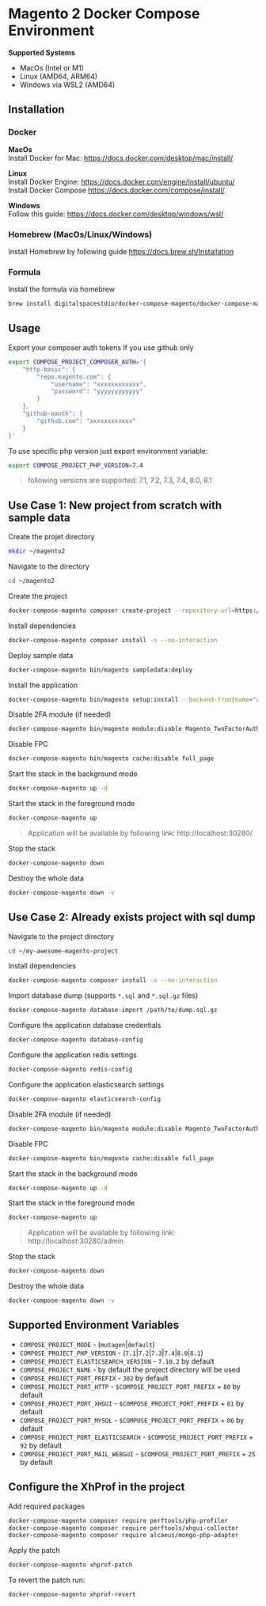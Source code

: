 # Magento 2 Docker Compose Environment
**Supported Systems**
* MacOs (Intel or M1)
* Linux (AMD64, ARM64)
* Windows via WSL2 (AMD64)

## Installation
### Docker
**MacOs**  
Install Docker for Mac: https://docs.docker.com/desktop/mac/install/  

**Linux**  
Install Docker Engine: https://docs.docker.com/engine/install/ubuntu/  
Install Docker Compose https://docs.docker.com/compose/install/  

**Windows**  
Follow this guide: https://docs.docker.com/desktop/windows/wsl/  


### Homebrew (MacOs/Linux/Windows)
Install Homebrew by following guide https://docs.brew.sh/Installation

### Formula
Install the formula via homebrew
```bash
brew install digitalspacestdio/docker-compose-magento/docker-compose-magento
```

## Usage
Export your composer auth tokens
If you use github only
```bash
export COMPOSE_PROJECT_COMPOSER_AUTH='{
    "http-basic": {
        "repo.magento.com": {
            "username": "xxxxxxxxxxxx",
            "password": "yyyyyyyyyyyy"
        }
    },
    "github-oauth": {
        "github.com": "xxxxxxxxxxxx"
    }
}'
````

To use specific php version just export environment variable:
```bash
export COMPOSE_PROJECT_PHP_VERSION=7.4
```
> following versions are supported: 7.1, 7.2, 7.3, 7.4, 8.0, 8.1

## Use Case 1: New project from scratch with sample data

Create the projet directory
```bash
mkdir ~/magento2
```

Navigate to the directory
```bash
cd ~/magento2
```

Create the project
```bash
docker-compose-magento composer create-project --repository-url=https://repo.magento.com/ magento/project-community-edition=^2 /var/www
```

Install dependencies
```bash
docker-compose-magento composer install -o --no-interaction
```

Deploy sample data
```bash
docker-compose-magento bin/magento sampledata:deploy
```

Install the application
```bash
docker-compose-magento bin/magento setup:install --backend-frontname="admin" --key="admin" --session-save="files" --db-host="database:3306" --db-name="magento2" --db-user="magento2" --db-password="magento2" --base-url="http://localhost:30280/" --base-url-secure="https://localhost:30280/" --admin-user="admin" --admin-password='$ecretPassw0rd' --admin-email="johndoe@example.com" --admin-firstname="John" --admin-lastname="Doe" --key="26765209cb05b93729898c892d18a8dd" --search-engine=elasticsearch7  --elasticsearch-host=elasticsearch --elasticsearch-port=9200
```

Disable 2FA module (if needed)
```bash
docker-compose-magento bin/magento module:disable Magento_TwoFactorAuth
```

Disable FPC
```bash
docker-compose-magento bin/magento cache:disable full_page
```

Start the stack in the background mode
```bash
docker-compose-magento up -d
```

Start the stack in the foreground mode
```bash
docker-compose-magento up
```
> Application will be available by following link: http://localhost:30280/

Stop the stack
```bash
docker-compose-magento down
```

Destroy the whole data
```bash
docker-compose-magento down -v
```

## Use Case 2: Already exists project with sql dump
Navigate to the project directory
```bash
cd ~/my-awesome-magento-project
```

Install dependencies
```bash
docker-compose-magento composer install -o --no-interaction
```

Import database dump (supports `*.sql` and `*.sql.gz` files)
```bash
docker-compose-magento database-import /path/to/dump.sql.gz
```

Configure the application database credentials
```bash
docker-compose-magento database-config
```

Configure the application redis settings
```bash
docker-compose-magento redis-config
```

Configure the application elasticsearch settings
```bash
docker-compose-magento elasticsearch-config
```

Disable 2FA module (if needed)
```bash
docker-compose-magento bin/magento module:disable Magento_TwoFactorAuth
```

Disable FPC
```bash
docker-compose-magento bin/magento cache:disable full_page
```

Start the stack in the background mode
```bash
docker-compose-magento up -d
```

Start the stack in the foreground mode
```bash
docker-compose-magento up
```
> Application will be available by following link: http://localhost:30280/admin

Stop the stack
```bash
docker-compose-magento down
```

Destroy the whole data
```bash
docker-compose-magento down -v
```

## Supported Environment Variables
* `COMPOSE_PROJECT_MODE` - (`mutagen`|`default`)
* `COMPOSE_PROJECT_PHP_VERSION` - (`7.1`|`7.2`|`7.3`|`7.4`|`8.0`|`8.1`)
* `COMPOSE_PROJECT_ELASTICSEARCH_VERSION` - `7.10.2` by default
* `COMPOSE_PROJECT_NAME` - by default the project directory will be used
* `COMPOSE_PROJECT_PORT_PREFIX` - `302` by default
* `COMPOSE_PROJECT_PORT_HTTP` - `$COMPOSE_PROJECT_PORT_PREFIX` + `80` by default
* `COMPOSE_PROJECT_PORT_XHGUI` - `$COMPOSE_PROJECT_PORT_PREFIX` + `81` by default
* `COMPOSE_PROJECT_PORT_MYSQL` - `$COMPOSE_PROJECT_PORT_PREFIX` + `06` by default
* `COMPOSE_PROJECT_PORT_ELASTICSEARCH` - `$COMPOSE_PROJECT_PORT_PREFIX` + `92` by default
* `COMPOSE_PROJECT_PORT_MAIL_WEBGUI` - `$COMPOSE_PROJECT_PORT_PREFIX` + `25` by default

## Configure the XhProf in the project

Add required packages 
```bash
docker-compose-magento composer require perftools/php-profiler 
docker-compose-magento composer require perftools/xhgui-collector
docker-compose-magento composer require alcaeus/mongo-php-adapter
```

Apply the patch

```bash
docker-compose-magento xhprof-patch
```

To revert the patch run:
```bash
docker-compose-magento xhprof-revert
```


